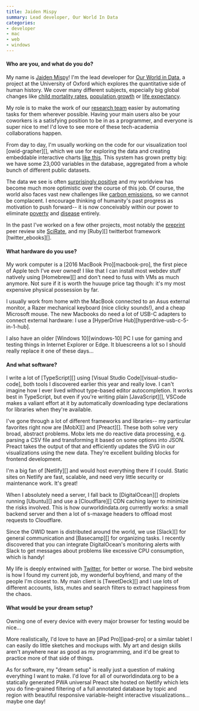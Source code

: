 ```yaml
---
title: Jaiden Mispy
summary: Lead developer, Our World In Data
categories:
- developer
- mac
- web
- windows
---
```


#### Who are you, and what do you do?

My name is [Jaiden Mispy](https://mispy.me/ "Jaiden's website.")! I'm the lead developer for [Our World in Data](https://ourworldindata.org/ "An online publication tracking how living conditions are changing."), a project at the University of Oxford which explores the quantitative side of human history. We cover many different subjects, especially big global changes like [child mortality rates](https://ourworldindata.org/child-mortality/ "An OWID post on global child mortality rates."), [population growth](https://ourworldindata.org/world-population-growth/ "An OWID post on global population growth.") or [life expectancy](https://ourworldindata.org/life-expectancy/ "An OWID post on global life expectancy."). 

My role is to make the work of our [research team](https://ourworldindata.org/about/#team "The research team at Our World In Data.") easier by automating tasks for them wherever possible. Having your main users also be your coworkers is a satisfying position to be in as a programmer, and everyone is super nice to me! I'd love to see more of these tech-academia collaborations happen.

From day to day, I'm usually working on the code for our visualization tool [owid-grapher][], which we use for exploring the data and creating embeddable interactive charts [like this](https://ourworldindata.org/grapher/internet-users-by-world-region "A OWID post on Internet users by world region."). This system has grown pretty big: we have some 23,000 variables in the database, aggregated from a whole bunch of different public datasets.

The data we see is often [surprisingly positive](https://ourworldindata.org/a-history-of-global-living-conditions-in-5-charts/ "An OWID post on the history of global living conditions.") and my worldview has become much more optimistic over the course of this job. Of course, the world also faces vast new challenges like [carbon emissions](https://ourworldindata.org/co2-and-other-greenhouse-gas-emissions/ "An OWID post on global carbon emissions."), so we cannot be complacent. I encourage thinking of humanity's past progress as motivation to push forward-- it is now conceivably within our power to eliminate [poverty](https://ourworldindata.org/extreme-poverty "An OWID post on global poverty.") and [disease](https://ourworldindata.org/eradication-of-diseases/ "An OWID post on the eradication of diseases.") entirely.

In the past I've worked on a few other projects, most notably the [preprint](https://en.wikipedia.org/wiki/Preprint "The Wikipedia entry for Preprint.") peer review site [SciRate](https://scirate.com/ "A scientific collaboration network."), and my [Ruby][] twitterbot framework [twitter_ebooks][].

#### What hardware do you use?

My work computer is a [2016 MacBook Pro][macbook-pro], the first piece of Apple tech I've ever owned! I like that I can install most webdev stuff natively using [Homebrew][] and don't need to fuss with VMs as much anymore. Not sure if it is worth the huuuge price tag though: it's my most expensive physical possession by far.

I usually work from home with the MacBook connected to an Asus external monitor, a Razer mechanical keyboard (nice clicky sounds!), and a cheap Microsoft mouse. The new Macbooks do need a lot of USB-C adapters to connect external hardware: I use a [HyperDrive Hub][hyperdrive-usb-c-5-in-1-hub].

I also have an older [Windows 10][windows-10] PC I use for gaming and testing things in Internet Explorer or Edge. It bluescreens a lot so I should really replace it one of these days...

#### And what software?

I write a lot of [TypeScript][] using [Visual Studio Code][visual-studio-code], both tools I discovered earlier this year and really love. I can't imagine how I ever lived without type-based editor autocompletion. It works best in TypeScript, but even if you're writing plain [JavaScript][], VSCode makes a valiant effort at it by automatically downloading type declarations for libraries when they're available.

I've gone through a lot of different frameworks and libraries-- my particular favorites right now are [MobX][] and [Preact][]. These both solve very broad, abstract problems. Mobx lets me do reactive data processing, e.g. parsing a CSV file and transforming it based on some options into JSON. Preact takes the output of that and efficiently updates the SVG in our visualizations using the new data. They're excellent building blocks for frontend development.

I'm a big fan of [Netlify][] and would host everything there if I could. Static sites on Netlify are fast, scalable, and need very little security or maintenance work. It's great!

When I absolutely need a server, I fall back to [DigitalOcean][] droplets running [Ubuntu][] and use a [Cloudflare][] CDN caching layer to minimize the risks involved. This is how ourworldindata.org currently works: a small backend server and then a lot of s-maxage headers to offload most requests to Cloudflare.

Since the OWID team is distributed around the world, we use [Slack][] for general communication and [Basecamp][] for organizing tasks. I recently discovered that you can integrate DigitalOcean's monitoring alerts with Slack to get messages about problems like excessive CPU consumption, which is handy!

My life is deeply entwined with [Twitter](https://twitter.com/m1sp "Jaiden's Twitter account."), for better or worse. The bird website is how I found my current job, my wonderful boyfriend, and many of the people I'm closest to. My main client is [TweetDeck][] and I use lots of different accounts, lists, mutes and search filters to extract happiness from the chaos.

#### What would be your dream setup?

Owning one of every device with every major browser for testing would be nice...

More realistically, I'd love to have an [iPad Pro][ipad-pro] or a similar tablet I can easily do little sketches and mockups with. My art and design skills aren't anywhere near as good as my programming, and it'd be great to practice more of that side of things.

As for software, my "dream setup" is really just a question of making everything I want to make. I'd love for all of ourworldindata.org to be a statically generated PWA universal Preact site hosted on Netlify which lets you do fine-grained filtering of a full annotated database by topic and region with beautiful responsive variable-height interactive visualizations... maybe one day!